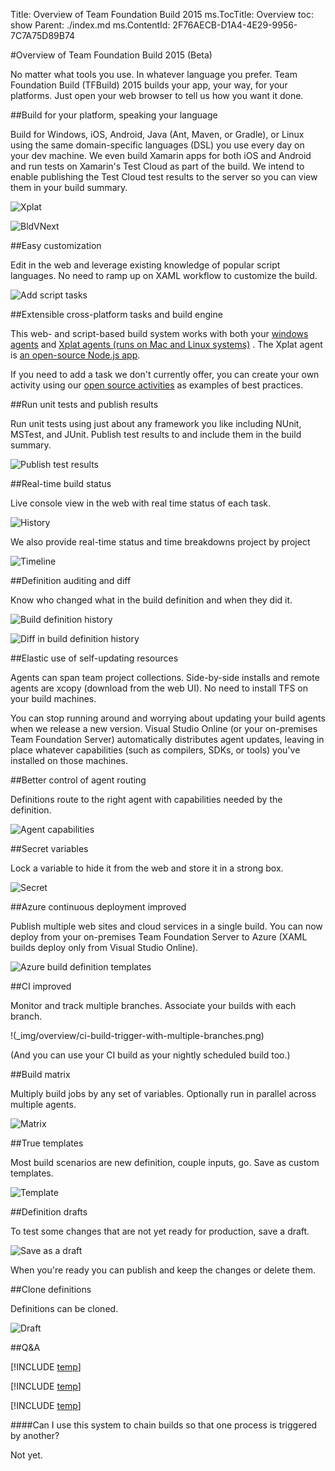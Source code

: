 Title: Overview of Team Foundation Build 2015
ms.TocTitle: Overview
toc: show
Parent: ./index.md
ms.ContentId: 2F76AECB-D1A4-4E29-9956-7C7A75D89B74

#Overview of Team Foundation Build 2015 (Beta)

No matter what tools you use.
In whatever language you prefer.
Team Foundation Build (TFBuild) 2015 builds your app, your way, for your platforms.
Just open your web browser to tell us how you want it done.

##Build for your platform, speaking your language

Build for Windows, iOS, Android, Java (Ant, Maven, or Gradle), or Linux using the same domain-specific languages (DSL) you use every day on your dev machine.
We even build Xamarin apps for both iOS and Android and run tests on Xamarin's Test Cloud as part of the build.
We intend to enable publishing the Test Cloud test results to the server so you can view them in your build summary.

![Xplat](_img/overview/add-build-steps.png)

![BldVNext](_img/5star2.png)

##Easy customization

Edit in the web and leverage existing knowledge of popular script 
languages.
No need to ramp up on XAML workflow to customize the build.

![Add script tasks](_img/overview/add-build-steps-utility.png)

[//]: # "Add shot of a step - PowerShell as shown in blog seems good, yes? - and note that you just have to set a few properties. And with VS template, you don't have to set any props for simplest cases"

##Extensible cross-platform tasks and build engine

This web- and script-based build system works with both your [windows agents](agents/windows.md) and [Xplat agents (runs on Mac and Linux systems)](agents/xplat.md) .
The Xplat agent is [an open-source Node.js app](https://github.com/Microsoft/vso-agent).

If you need to add a task we don't currently offer, you can create
your own activity using our [open source activities](https://github.com/Microsoft/vso-agent-tasks) 
as examples of best practices.

##Run unit tests and publish results

Run unit tests using just about any framework you like including NUnit, MSTest, and JUnit.
Publish test results to and include them in the build summary.

![Publish test results](_img/overview/publish-test-results.png)

##Real-time build status

Live console view in the web with real time status of each task.

![History](_img/overview/live-console-view-during-build.png)

We also provide real-time status and time breakdowns project by project

![Timeline](_img/overview/timeline-view-during-build.png)

##Definition auditing and diff

Know who changed what in the build definition and when they did it.

![Build definition history](_img/overview/build-definition-history.png)

![Diff in build definition history](_img/overview/build-definition-history-diff.png)

##Elastic use of self-updating resources

Agents can span team project collections.
Side-by-side installs and remote agents are xcopy (download from the web UI).
No need to install TFS on your build machines.

You can stop running around and worrying about updating your build agents when we release a new version.
Visual Studio Online (or your on-premises Team Foundation Server) automatically distributes agent updates, leaving in place whatever capabilities (such as compilers, SDKs, or tools) you've installed on those machines.

##Better control of agent routing

Definitions route to the right agent with capabilities needed by the definition.

![Agent capabilities](_img/overview/agent-capabilities.png)

##Secret variables

Lock a variable to hide it from the web and store it in a strong box.

![Secret](_shared/_img/BldVarSecret.png)

##Azure continuous deployment improved

Publish multiple web sites and cloud services in a single build.
You can now deploy from your on-premises Team Foundation Server to Azure (XAML builds deploy only from Visual Studio Online).

![Azure build definition templates](_img/overview/azure-deployment-templates.png)

##CI improved

Monitor and track multiple branches.
Associate your builds with each branch.

!(_img/overview/ci-build-trigger-with-multiple-branches.png)

(And you can use your CI build as your nightly scheduled build too.)

##Build matrix

Multiply build jobs by any set of variables.
Optionally run in parallel across multiple agents.

![Matrix](_img/matrix.png)

##True templates

Most build scenarios are new definition, couple inputs, go.
Save as custom templates.

![Template](_img/template.png)

##Definition drafts

To test some changes that are not yet ready for production, save a draft.

![Save as a draft](_shared/_img/BldDefSaveDraft1.png)

When you're ready you can publish and keep the changes or delete them.

##Clone definitions

Definitions can be cloned.

![Draft](_img/draft.png)

##Q&A

[!INCLUDE [temp](_shared/qa-use-in-production.md)]

[!INCLUDE [temp](_shared/qa-new-old-choose.md)]

[!INCLUDE [temp](_shared/qa-new-old-relate.md)]

####Can I use this system to chain builds so that one process is triggered by another?

Not yet.


